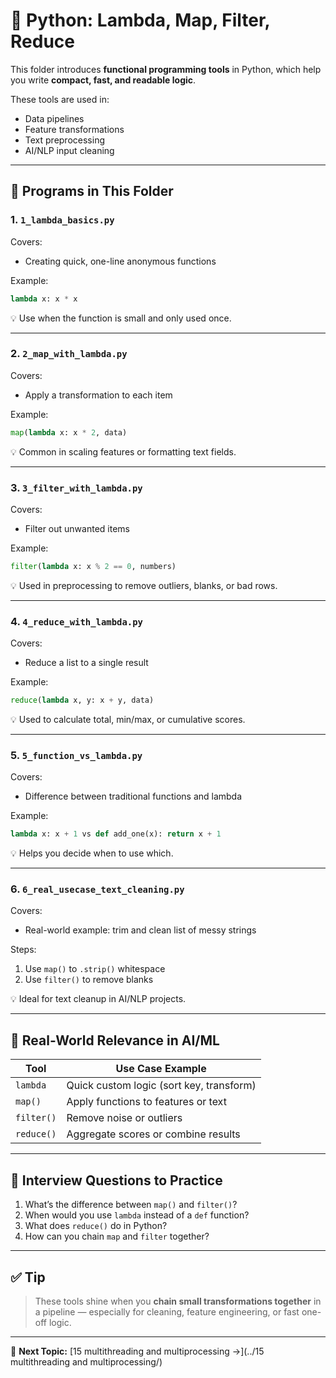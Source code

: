 # 🧠 Python: Lambda, Map, Filter, Reduce

This folder introduces **functional programming tools** in Python, which help you write **compact, fast, and readable logic**.

These tools are used in:
- Data pipelines
- Feature transformations
- Text preprocessing
- AI/NLP input cleaning

---

## 📌 Programs in This Folder

### 1. `1_lambda_basics.py`

Covers:
- Creating quick, one-line anonymous functions

Example:
```python
lambda x: x * x
```

💡 Use when the function is small and only used once.

---

### 2. `2_map_with_lambda.py`

Covers:
- Apply a transformation to each item

Example:
```python
map(lambda x: x * 2, data)
```

💡 Common in scaling features or formatting text fields.

---

### 3. `3_filter_with_lambda.py`

Covers:
- Filter out unwanted items

Example:
```python
filter(lambda x: x % 2 == 0, numbers)
```

💡 Used in preprocessing to remove outliers, blanks, or bad rows.

---

### 4. `4_reduce_with_lambda.py`

Covers:
- Reduce a list to a single result

Example:
```python
reduce(lambda x, y: x + y, data)
```

💡 Used to calculate total, min/max, or cumulative scores.

---

### 5. `5_function_vs_lambda.py`

Covers:
- Difference between traditional functions and lambda

Example:
```python
lambda x: x + 1 vs def add_one(x): return x + 1
```

💡 Helps you decide when to use which.

---

### 6. `6_real_usecase_text_cleaning.py`

Covers:
- Real-world example: trim and clean list of messy strings

Steps:
1. Use `map()` to `.strip()` whitespace
2. Use `filter()` to remove blanks

💡 Ideal for text cleanup in AI/NLP projects.

---

## 🎯 Real-World Relevance in AI/ML

| Tool      | Use Case Example |
|-----------|------------------|
| `lambda`  | Quick custom logic (sort key, transform) |
| `map()`   | Apply functions to features or text |
| `filter()`| Remove noise or outliers |
| `reduce()`| Aggregate scores or combine results |

---

## 🧠 Interview Questions to Practice

1. What’s the difference between `map()` and `filter()`?
2. When would you use `lambda` instead of a `def` function?
3. What does `reduce()` do in Python?
4. How can you chain `map` and `filter` together?

---

## ✅ Tip

> These tools shine when you **chain small transformations together** in a pipeline — especially for cleaning, feature engineering, or fast one-off logic.

---

📁 **Next Topic:** [15 multithreading and multiprocessing →](../15 multithreading and multiprocessing/)
